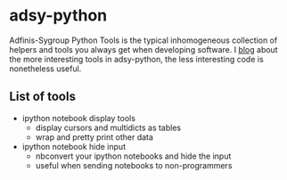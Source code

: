 adsy-python
===========

Adfinis-Sygroup Python Tools is the typical inhomogeneous collection of helpers and tools you always get when developing software. I [blog](http://ganwellresource.blogspot.ch) about the more interesting tools in adsy-python, the less interesting code is nonetheless useful.

List of tools
---------------

* ipython notebook display tools
  * display cursors and multidicts as tables
  * wrap and pretty print other data
* ipython notebook hide input
  * nbconvert your ipython notebooks and hide the input
  * useful when sending notebooks to non-programmers

